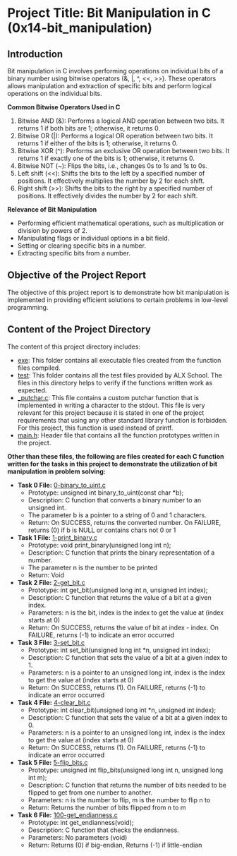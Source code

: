 # Project Title: Bit Manipulation in C (0x14-bit_manipulation)

## Introduction

Bit manipulation in C involves performing operations on individual bits of a binary number using bitwise operators (&, |, ^, <<, >>). These operators allows manipulation and extraction of specific bits and perform logical operations on the individual bits.

**Common Bitwise Operators Used in C**

1. Bitwise AND (&): Performs a logical AND operation between two bits. It returns 1 if both bits are 1; otherwise, it returns 0.
2. Bitwise OR (|): Performs a logical OR operation between two bits. It returns 1 if either of the bits is 1; otherwise, it returns 0.
3. Bitwise XOR (^): Performs an exclusive OR operation between two bits. It returns 1 if exactly one of the bits is 1; otherwise, it returns 0.
4. Bitwise NOT (~): Flips the bits, i.e., changes 0s to 1s and 1s to 0s.
5. Left shift (<<): Shifts the bits to the left by a specified number of positions. It effectively multiplies the number by 2 for each shift.
6. Right shift (>>): Shifts the bits to the right by a specified number of positions. It effectively divides the number by 2 for each shift.

**Relevance of Bit Manipulation**

- Performing efficient mathematical operations, such as multiplication or division by powers of 2.
- Manipulating flags or individual options in a bit field.
- Setting or clearing specific bits in a number.
- Extracting specific bits from a number.

## Objective of the Project Report

The objective of this project report is to demonstrate how bit manipulation is implemented in providing efficient solutions to certain problems in low-level programming.

## Content of the Project Directory

The content of this project directory includes:
- [exe](https://github.com/GoodnessJames/alx-low_level_programming/tree/master/0x14-bit_manipulation/exe): This folder contains all executable files created from the function files compiled.
- [test](https://github.com/GoodnessJames/alx-low_level_programming/tree/master/0x14-bit_manipulation/test): This folder contains all the test files provided by ALX School. The files in this directory helps to verify if the functions written work as expected.
- [_putchar.c](https://github.com/GoodnessJames/alx-low_level_programming/blob/master/0x14-bit_manipulation/_putchar.c): This file contains a custom putchar function that is implemented in writing a character to the stdout. This file is very relevant for this project because it is stated in one of the project requirements that using any other standard library function is forbidden. For this project, this function is used instead of printf.
- [main.h](https://github.com/GoodnessJames/alx-low_level_programming/blob/master/0x14-bit_manipulation/main.h): Header file that contains all the function prototypes written in the project.

**Other than these files, the following are files created for each C function written for the tasks in this project to demonstrate the utilization of bit manipulation in problem solving:**

- **Task 0 File:** [0-binary_to_uint.c](https://github.com/GoodnessJames/alx-low_level_programming/blob/master/0x14-bit_manipulation/0-binary_to_uint.c)
	- Prototype: unsigned int binary_to_uint(const char *b);
	- Description: C function that converts a binary number to an unsigned int.
	- The parameter b is a pointer to a string of 0 and 1 characters.
	- Return: On SUCCESS, returns the converted number. On FAILURE, returns (0) if b is NULL or contains chars not 0 or 1
- **Task 1 File:** [1-print_binary.c](https://github.com/GoodnessJames/alx-low_level_programming/blob/master/0x14-bit_manipulation/1-print_binary.c)
	- Prototype: void print_binary(unsigned long int n);
	- Description: C function that prints the binary representation of a number.
	- The parameter n is the number to be printed
	- Return: Void
- **Task 2 File:** [2-get_bit.c](https://github.com/GoodnessJames/alx-low_level_programming/blob/master/0x14-bit_manipulation/2-get_bit.c)
	- Prototype: int get_bit(unsigned long int n, unsigned int index);
	- Description: C function that returns the value of a bit at a given index.
	- Parameters: n is the bit, index is the index to get the value at (index starts at 0)
	- Return: On SUCCESS, returns the value of bit at index - index. On FAILURE, returns (-1) to indicate an error occurred
- **Task 3 File:** [3-set_bit.c](https://github.com/GoodnessJames/alx-low_level_programming/blob/master/0x14-bit_manipulation/3-set_bit.c)
	- Prototype: int set_bit(unsigned long int *n, unsigned int index);
	- Description: C function that sets the value of a bit at a given index to 1.
	- Parameters: n is a pointer to an unsigned long int, index is the index to get the value at (index starts at 0)
	- Return: On SUCCESS, returns (1). On FAILURE, returns (-1) to indicate an error occurred
- **Task 4 File:** [4-clear_bit.c](https://github.com/GoodnessJames/alx-low_level_programming/blob/master/0x14-bit_manipulation/4-clear_bit.c)
	- Prototype: int clear_bit(unsigned long int *n, unsigned int index);
	- Description: C function that sets the value of a bit at a given index to 0.
	- Parameters: n is a pointer to an unsigned long int, index is the index to get the value at (index starts at 0)
	- Return: On SUCCESS, returns (1). On FAILURE, returns (-1) to indicate an error occurred
- **Task 5 File:** [5-flip_bits.c](https://github.com/GoodnessJames/alx-low_level_programming/blob/master/0x14-bit_manipulation/5-flip_bits.c)
	- Prototype: unsigned int flip_bits(unsigned long int n, unsigned long int m);
	- Description: C function that returns the number of bits needed to be flipped to get from one number to another.
	- Parameters: n is the number to flip, m is the number to flip n to
	- Return: Returns the number of bits flipped from n to m
- **Task 6 File:** [100-get_endianness.c](https://github.com/GoodnessJames/alx-low_level_programming/blob/master/0x14-bit_manipulation/100-get_endianness.c)
	-  Prototype: int get_endianness(void);
	-  Description: C function that checks the endianness.
	-  Parameters: No parameters (void)
	-  Return: Returns (0) if big-endian, Returns (-1) if little-endian
